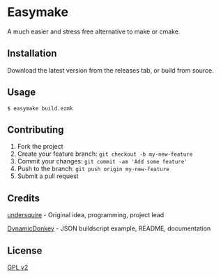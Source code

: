 # Easymake

A much easier and stress free alternative to make or cmake.

## Installation

Download the latest version from the releases tab, or build from source.

## Usage

`$ easymake build.ezmk`

## Contributing

1. Fork the project
2. Create your feature branch: `git checkout -b my-new-feature`
3. Commit your changes: `git commit -am 'Add some feature'`
4. Push to the branch: `git push origin my-new-feature`
5. Submit a pull request

## Credits

[undersquire](https://github.com/undersquire) - Original idea, programming, project lead


[DynamicDonkey](https://github.com/DynamicDonkey) - JSON buildscript example, README, documentation

## License

[GPL v2](https://raw.githubusercontent.com/undersquire/easymake/main/LICENSE)
